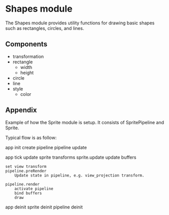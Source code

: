 # Shapes module

The Shapes module provides utility functions for drawing basic shapes such as rectangles, circles, and lines.

## Components
* transformation
* rectangle
    * width
    * height
* circle
* line
* style
    * color



## Appendix
Example of how the Sprite module is setup. It consists of SpritePipeline and Sprite.

Typical flow is as follow:

app init
    create pipeline
    pipeline update

app tick
    update sprite transforms
    sprite.update
        update buffers

    set view transform
    pipeline.preRender
        Update state in pipeline, e.g. view_projection transform.

    pipeline.render
        activate pipeline
        bind buffers
        draw

app deinit
    sprite deinit
    pipeline deinit